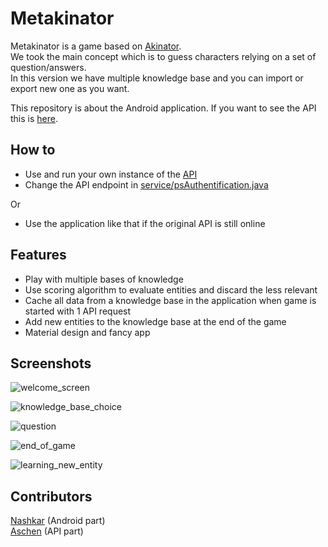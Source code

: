# Metakinator

Metakinator is a game based on [Akinator](http://en.akinator.com/).  
We took the main concept which is to guess characters relying on a set of question/answers.  
In this version we have multiple knowledge base and you can import or export new one as you want.  

This repository is about the Android application. If you want to see the API this is [here](https://github.com/Aschen/metakinator-api).  

## How to

  - Use and run your own instance of the [API](https://github.com/Aschen/metakinator-api)
  - Change the API endpoint in [service/psAuthentification.java](app/src/main/java/com/ia/android/akinasport/services/PsAuthentification.java)

Or

  - Use the application like that if the original API is still online

## Features

  - Play with multiple bases of knowledge
  - Use scoring algorithm to evaluate entities and discard the less relevant
  - Cache all data from a knowledge base in the application when game is started with 1 API request
  - Add new entities to the knowledge base at the end of the game
  - Material design and fancy app

## Screenshots

![welcome_screen](screenshots/welcome_screen.png)

![knowledge_base_choice](screenshots/knowledge_base_choice.png)

![question](screenshots/question.png)

![end_of_game](screenshots/end_of_game.png)

![learning_new_entity](screenshots/learning_new_entity.png)

## Contributors

[Nashkar](https://github.com/Nashkar0) (Android part)  
[Aschen](https://github.com/Aschen) (API part)
